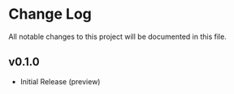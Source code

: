 # Change Log

All notable changes to this project will be documented in this file.

## v0.1.0

- Initial Release (preview)

